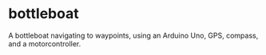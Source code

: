 bottleboat
==========

A bottleboat navigating to waypoints, using an Arduino Uno, GPS, compass, and a motorcontroller.
